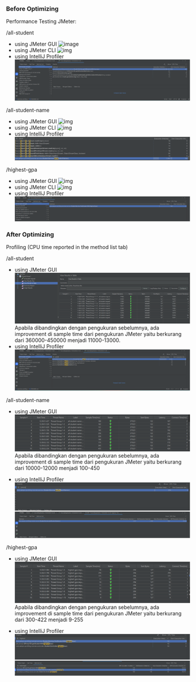 ### Before Optimizing

Performance Testing JMeter:

/all-student
- using JMeter GUI
![image](https://i.ibb.co/0XTqrVy/all-student.png)
- using JMeter CLI
![img](https://i.ibb.co/1JQZ9fR/testresults1.png)
- using IntelliJ Profiler
![img.png](images/img.png)

/all-student-name
- using JMeter GUI
![img](https://i.ibb.co/VL2tFQQ/all-student-name.png)
- using JMeter CLI
![img](https://i.ibb.co/Z6gfG5p/testresults2.png)
- using IntelliJ Profiler
![img](images/image.png)


/highest-gpa
- using JMeter GUI
![img](https://i.ibb.co/sRXyZxf/highest-gpa.png)
- using JMeter CLI
![img](https://i.ibb.co/Zd4CpHQ/testresults3.png)
- using IntelliJ Profiler
![alt text](image-3.png)


### After Optimizing

Profiling (CPU time reported in the method list tab)

/all-student
- using JMeter GUI
![img_2.png](images/img_2.png)
Apabila dibandingkan dengan pengukuran sebelumnya, ada improvement di sample time dari pengukuran JMeter yaitu berkurang dari 360000-450000 menjadi 11000-13000.
- using IntelliJ Profiler
![img_1.png](images/img_1.png)


/all-student-name
- using JMeter GUI
![alt text](image-1.png)
Apabila dibandingkan dengan pengukuran sebelumnya, ada improvement di sample time dari pengukuran JMeter yaitu berkurang dari 10000-12000 menjadi 100-450

- using IntelliJ Profiler
![alt text](image.png)
![alt text](image-2.png)

/highest-gpa
- using JMeter GUI
![alt text](image-5.png)
Apabila dibandingkan dengan pengukuran sebelumnya, ada improvement di sample time dari pengukuran JMeter yaitu berkurang dari 300-422 menjadi 9-255

- using IntelliJ Profiler
![alt text](image-4.png)
![alt text](image-6.png)
